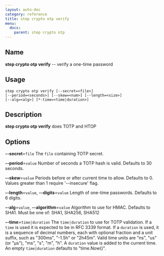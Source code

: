```yaml
---
layout: auto-doc
category: reference
title: step crypto otp verify
menu:
  docs:
    parent: step crypto otp
---
```


## Name
**step crypto otp verify** -- verify a one-time password

## Usage

```raw
step crypto otp verify [--secret=<file>]
[--period=<seconds>] [--skew=<num>] [--length=<size>]
[--alg=<alg>] [*-time=<time|duration>]
```

## Description

**step crypto otp verify** does TOTP and HTOP

## Options


**--secret**=`file`
The `file` containing TOTP secret.

**--period**=`value`
Number of seconds a TOTP hash is valid. Defaults to 30
seconds.

**--skew**=`value`
Periods before or after current time to allow. Defaults
to 0. Values greater than 1 require '--insecure' flag.

**--length**=`value`, **--digits**=`value`
Length of one-time passwords. Defaults to 6 digits.

**--alg**=`value`, **--algorithm**=`value`
Algorithm to use for HMAC. Defaults to SHA1. Must be
one of: SHA1, SHA256, SHA512

**--time**=`time|duration`
The `time|duration` to use for TOTP validation. If a `time` is
used it is expected to be in RFC 3339 format. If a `duration` is used, it is a
sequence of decimal numbers, each with optional fraction and a unit suffix, such
as "300ms", "-1.5h" or "2h45m". Valid time units are "ns", "us" (or "µs"), "ms",
"s", "m", "h". A `duration` value is added to the current time. An empty
`time|duration` defaults to "time.Now()".

